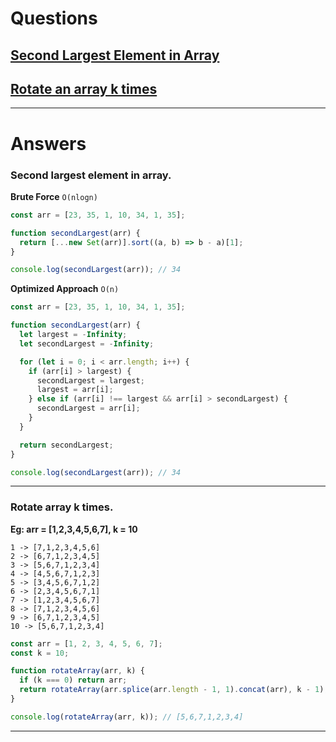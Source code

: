 # Questions

## [Second Largest Element in Array](#secondLargestElementInArray)

## [Rotate an array k times](#rotateArrayKTimes)

---

# Answers

### <a id="secondLargestElementInArray">Second largest element in array.</a>

**Brute Force** `O(nlogn)`

```javascript
const arr = [23, 35, 1, 10, 34, 1, 35];

function secondLargest(arr) {
  return [...new Set(arr)].sort((a, b) => b - a)[1];
}

console.log(secondLargest(arr)); // 34
```

**Optimized Approach** `O(n)`

```javascript
const arr = [23, 35, 1, 10, 34, 1, 35];

function secondLargest(arr) {
  let largest = -Infinity;
  let secondLargest = -Infinity;

  for (let i = 0; i < arr.length; i++) {
    if (arr[i] > largest) {
      secondLargest = largest;
      largest = arr[i];
    } else if (arr[i] !== largest && arr[i] > secondLargest) {
      secondLargest = arr[i];
    }
  }

  return secondLargest;
}

console.log(secondLargest(arr)); // 34
```

---

### <a id="rotateArrayKTimes">Rotate array k times.</a>

**Eg: arr = [1,2,3,4,5,6,7], k = 10**

```
1 -> [7,1,2,3,4,5,6]
2 -> [6,7,1,2,3,4,5]
3 -> [5,6,7,1,2,3,4]
4 -> [4,5,6,7,1,2,3]
5 -> [3,4,5,6,7,1,2]
6 -> [2,3,4,5,6,7,1]
7 -> [1,2,3,4,5,6,7]
8 -> [7,1,2,3,4,5,6]
9 -> [6,7,1,2,3,4,5]
10 -> [5,6,7,1,2,3,4]
```

```javascript
const arr = [1, 2, 3, 4, 5, 6, 7];
const k = 10;

function rotateArray(arr, k) {
  if (k === 0) return arr;
  return rotateArray(arr.splice(arr.length - 1, 1).concat(arr), k - 1);
}

console.log(rotateArray(arr, k)); // [5,6,7,1,2,3,4]
```

---
